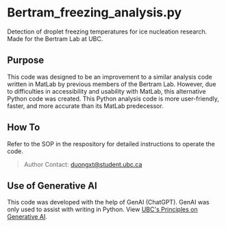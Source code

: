 # Bertram_freezing_analysis.py
Detection of droplet freezing temperatures for ice nucleation research. Made for the Bertram Lab at UBC.

## Purpose
This code was designed to be an improvement to a similar analysis code written in MatLab by previous members of the Bertram Lab. However, due to difficulties in accessibility and usability with MatLab, this alternative Python code was created. This Python analysis code is more user-friendly, faster, and more accurate than its MatLab predecessor.

## How To
Refer to the SOP in the respository for detailed instructions to operate the code.
> Author Contact: duongxt@student.ubc.ca

## Use of Generative AI
This code was developed with the help of GenAI (ChatGPT). GenAI was only used to assist with writing in Python. View [UBC's Principles on Generative AI](https://genai.ubc.ca/guidance/principles/).

